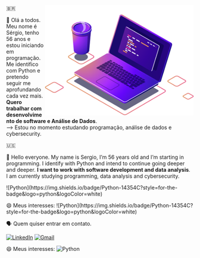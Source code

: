 
<img src="https://github.com/sergiolpta/sergiolpta/blob/main/computer-illustration.png" alt="ilustração de um computador" min-width="400px" max-width="400px" width="400px" align="right">
🇧🇷
<p align="left"> 

👋 Olá a todos. Meu nome é Sérgio, tenho 56 anos e estou iniciando  em programação. Me identifico com Python e pretendo seguir me aprofundando cada vez mais. <strong>Quero trabalhar com desenvolvimento de software e Análise de Dados</strong>.<br> -->
  Estou no momento estudando programação, análise de dados e cybersecurity.

🇺🇸

👋 Hello everyone. My name is Sergio, I’m 56 years old and I’m starting in programming. I identify with Python and intend to continue going deeper and deeper. <Strong>I want to work with software development and data analysis</Strong>. <br>
  I am currently studying programming, data analysis and cybersecurity.


<p align="left">
 ![Python](https://img.shields.io/badge/Python-14354C?style=for-the-badge&logo=python&logoColor=white)  
</p>

<p align="left">
😄 Meus interesses:
 ![Python](https://img.shields.io/badge/Python-14354C?style=for-the-badge&logo=python&logoColor=white)
  
🗣  Quem quiser entrar em contato.

  [![LinkedIn](https://img.shields.io/badge/LinkedIn-0077B5?style=for-the-badge&logo=linkedin&logoColor=white)](https://www.linkedin.com/in/sergio-guedes-ferreira-braz-95051b21/)
  [![Gmail](https://img.shields.io/badge/Gmail-333333?style=for-the-badge&logo=gmail&logoColor=red)](mailto:sergiolpta)
 
  😄 Meus interesses: 
  ![Python](https://img.shields.io/badge/Python-14354C?style=for-the-badge&logo=python&logoColor=white)
</p>

